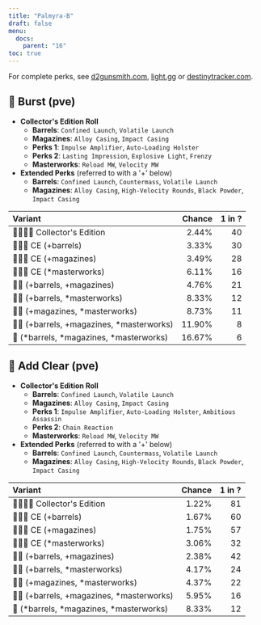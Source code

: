 ```yaml
---
title: "Palmyra-B"
draft: false
menu:
  docs:
    parent: "16"
toc: true
---
```


For complete perks, see [d2gunsmith.com](https://d2gunsmith.com/w/3489657138), [light.gg](https://www.light.gg/db/items/3489657138) or [destinytracker.com](https://destinytracker.com/destiny-2/db/items/3489657138).



## 👾 Burst (pve)



* **Collector's Edition Roll**
  * **Barrels**: `Confined Launch`, `Volatile Launch`
  * **Magazines**: `Alloy Casing`, `Impact Casing`
  * **Perks 1**: `Impulse Amplifier`, `Auto-Loading Holster`
  * **Perks 2**: `Lasting Impression`, `Explosive Light`, `Frenzy`
  * **Masterworks**: `Reload MW`, `Velocity MW`
* **Extended Perks** (referred to with a '+' below)
  * **Barrels**: `Confined Launch`, `Countermass`, `Volatile Launch`
  * **Magazines**: `Alloy Casing`, `High-Velocity Rounds`, `Black Powder`, `Impact Casing`

| Variant | Chance | 1 in ? |
|:-|-:|-:|
| 👾👾👾🌟 Collector's Edition | 2.44% | 40 |
| 👾👾👾 CE (+barrels) | 3.33% | 30 |
| 👾👾👾 CE (+magazines) | 3.49% | 28 |
| 👾👾👾 CE (*masterworks) | 6.11% | 16 |
| 👾👾 (+barrels, +magazines) | 4.76% | 21 |
| 👾👾 (+barrels, *masterworks) | 8.33% | 12 |
| 👾👾 (+magazines, *masterworks) | 8.73% | 11 |
| 👾👾 (+barrels, +magazines, *masterworks) | 11.90% | 8 |
| 👾 (*barrels, *magazines, *masterworks) | 16.67% | 6 |

## 👾 Add Clear (pve)



* **Collector's Edition Roll**
  * **Barrels**: `Confined Launch`, `Volatile Launch`
  * **Magazines**: `Alloy Casing`, `Impact Casing`
  * **Perks 1**: `Impulse Amplifier`, `Auto-Loading Holster`, `Ambitious Assassin`
  * **Perks 2**: `Chain Reaction`
  * **Masterworks**: `Reload MW`, `Velocity MW`
* **Extended Perks** (referred to with a '+' below)
  * **Barrels**: `Confined Launch`, `Countermass`, `Volatile Launch`
  * **Magazines**: `Alloy Casing`, `High-Velocity Rounds`, `Black Powder`, `Impact Casing`

| Variant | Chance | 1 in ? |
|:-|-:|-:|
| 👾👾👾🌟 Collector's Edition | 1.22% | 81 |
| 👾👾👾 CE (+barrels) | 1.67% | 60 |
| 👾👾👾 CE (+magazines) | 1.75% | 57 |
| 👾👾👾 CE (*masterworks) | 3.06% | 32 |
| 👾👾 (+barrels, +magazines) | 2.38% | 42 |
| 👾👾 (+barrels, *masterworks) | 4.17% | 24 |
| 👾👾 (+magazines, *masterworks) | 4.37% | 22 |
| 👾👾 (+barrels, +magazines, *masterworks) | 5.95% | 16 |
| 👾 (*barrels, *magazines, *masterworks) | 8.33% | 12 |
